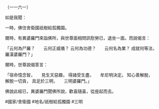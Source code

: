 （一一六一）

如是我聞：

一時，佛住舍衛國祇樹給孤獨園。

爾時，有異婆羅門來詣佛所，與世尊面相問訊慰勞已，退坐一面。而說偈言：

「云何為尸羅？　　云何正威儀？
云何為功德？　　云何名為業？
成就何等法，　　羅漢婆羅門？」

爾時，世尊說偈答言：

「宿命憶念智，　　見生天惡趣，
得諸受生盡，　　牟尼明決定。
知心善解脫，　　解脫一切貪，
具足於三明，　　三明婆羅門。」

佛說此經已，異婆羅門聞佛所說，歡喜隨喜，從座起而去。

#國家/舍衛國
#地名/祇樹給孤獨園
#三明
